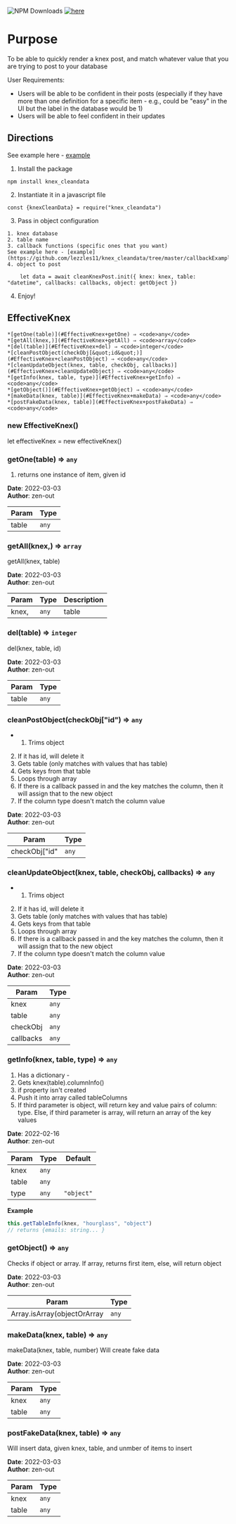 ![NPM Downloads](https://img.shields.io/npm/dw/effective_knex)
[![here](https://github.com/zen-out/zen-out.github.io/blob/master/assets/images/effective_knex.png)](https://github.com/zen-out/zen-out.github.io/blob/master/assets/images/effective_knex.png)
# Purpose

To be able to quickly render a knex post, and match whatever value that you are trying to post to your database 

User Requirements: 

- Users will be able to be confident in their posts (especially if they have more than one definition for a specific item - e.g., could be "easy" in the UI but the label in the database would be 1)
- Users will be able to feel confident in their updates 


## Directions

See example here - [example](https://github.com/lezzles11/knex_cleandata/tree/master/playground.js)

1. Install the package 

```
npm install knex_cleandata
```

2. Instantiate it in a javascript file

```
const {knexCleanData} = require("knex_cleandata")
```

3. Pass in object configuration 

```
1. knex database
2. table name
3. callback functions (specific ones that you want)
See example here - [example](https://github.com/lezzles11/knex_cleandata/tree/master/callbackExample.js)
4. object to post 

    let data = await cleanKnexPost.init({ knex: knex, table: "datetime", callbacks: callbacks, object: getObject })

```

4. Enjoy! 

## EffectiveKnex
    *[getOne(table)](#EffectiveKnex+getOne) ⇒ <code>any</code>
    *[getAll(knex,)](#EffectiveKnex+getAll) ⇒ <code>array</code>
    *[del(table)](#EffectiveKnex+del) ⇒ <code>integer</code>
    *[cleanPostObject(checkObj[&quot;id&quot;)](#EffectiveKnex+cleanPostObject) ⇒ <code>any</code>
    *[cleanUpdateObject(knex, table, checkObj, callbacks)](#EffectiveKnex+cleanUpdateObject) ⇒ <code>any</code>
    *[getInfo(knex, table, type)](#EffectiveKnex+getInfo) ⇒ <code>any</code>
    *[getObject()](#EffectiveKnex+getObject) ⇒ <code>any</code>
    *[makeData(knex, table)](#EffectiveKnex+makeData) ⇒ <code>any</code>
    *[postFakeData(knex, table)](#EffectiveKnex+postFakeData) ⇒ <code>any</code>

<a name="new_EffectiveKnex_new"></a>

### new EffectiveKnex()
let effectiveKnex = new effectiveKnex()

<a name="EffectiveKnex+getOne"></a>

### getOne(table) ⇒ <code>any</code>
1. returns one instance of item, given id


**Date**: 2022-03-03  
**Author**: zen-out  

| Param | Type             |
|-------|------------------|
| table | <code>any</code> |

<a name="EffectiveKnex+getAll"></a>

### getAll(knex,) ⇒ <code>array</code>
getAll(knex, table)


**Date**: 2022-03-03  
**Author**: zen-out  

| Param | Type             | Description |
|-------|------------------|-------------|
| knex, | <code>any</code> | table       |

<a name="EffectiveKnex+del"></a>

### del(table) ⇒ <code>integer</code>
del(knex, table, id)


**Date**: 2022-03-03  
**Author**: zen-out  

| Param | Type             |
|-------|------------------|
| table | <code>any</code> |

<a name="EffectiveKnex+cleanPostObject"></a>

### cleanPostObject(checkObj[&quot;id&quot;) ⇒ <code>any</code>
* 1. Trims object
2. If it has id, will delete it 
3. Gets table (only matches with values that has table)
4. Gets keys from that table
5. Loops through array 
6. If there is a callback passed in and the key matches the column, then it will assign that to the new object
7. If the column type doesn't match the column value


**Date**: 2022-03-03  
**Author**: zen-out  

| Param         | Type             |
|---------------|------------------|
| checkObj["id" | <code>any</code> |

<a name="EffectiveKnex+cleanUpdateObject"></a>

### cleanUpdateObject(knex, table, checkObj, callbacks) ⇒ <code>any</code>
* 1. Trims object
2. If it has id, will delete it
3. Gets table (only matches with values that has table)
4. Gets keys from that table
5. Loops through array
6. If there is a callback passed in and the key matches the column, then it will assign that to the new object
7. If the column type doesn't match the column value


**Date**: 2022-03-03  
**Author**: zen-out  

| Param     | Type             |
|-----------|------------------|
| knex      | <code>any</code> |
| table     | <code>any</code> |
| checkObj  | <code>any</code> |
| callbacks | <code>any</code> |

<a name="EffectiveKnex+getInfo"></a>

### getInfo(knex, table, type) ⇒ <code>any</code>
1. Has a dictionary - 
2. Gets knex(table).columnInfo()
3. if property isn't created 
4. Push it into array called tableColumns
5. If third parameter is object, will return key and value pairs of column: type. Else, if third parameter is array, will return an array of the key values


**Date**: 2022-02-16  
**Author**: zen-out  

| Param | Type             | Default                         |
|-------|------------------|---------------------------------|
| knex  | <code>any</code> |                                 |
| table | <code>any</code> |                                 |
| type  | <code>any</code> | <code>&quot;object&quot;</code> |

**Example**  
```js
this.getTableInfo(knex, "hourglass", "object")
// returns {emails: string... }
```
<a name="EffectiveKnex+getObject"></a>

### getObject() ⇒ <code>any</code>
Checks if object or array. If array, returns first item, else, will return object


**Date**: 2022-03-03  
**Author**: zen-out  

| Param                       | Type             |
|-----------------------------|------------------|
| Array.isArray(objectOrArray | <code>any</code> |

<a name="EffectiveKnex+makeData"></a>

### makeData(knex, table) ⇒ <code>any</code>
makeData(knex, table, number)
Will create fake data


**Date**: 2022-03-03  
**Author**: zen-out  

| Param | Type             |
|-------|------------------|
| knex  | <code>any</code> |
| table | <code>any</code> |

<a name="EffectiveKnex+postFakeData"></a>

### postFakeData(knex, table) ⇒ <code>any</code>
Will insert data, given knex, table, and unmber of items to insert


**Date**: 2022-03-03  
**Author**: zen-out  

| Param | Type             |
|-------|------------------|
| knex  | <code>any</code> |
| table | <code>any</code> |


